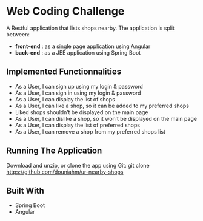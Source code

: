 # Web Coding Challenge
A Restful application that lists shops nearby. The application is split between:
  - **front-end** : as a single page application using Angular
  - **back-end** : as a JEE application using Spring Boot
 
## Implemented Functionnalities
* As a User, I can sign up using my login & password
* As a User, I can sign in using my login & password
* As a User, I can display the list of shops 
* As a User, I can like a shop, so it can be added to my preferred shops
* Liked shops shouldn’t be displayed on the main page
* As a User, I can dislike a shop, so it won’t be displayed on the main page
* As a User, I can display the list of preferred shops
* As a User, I can remove a shop from my preferred shops list

## Running The Application
Download and unzip, or clone the app using Git:
git clone https://github.com/douniahm/ur-nearby-shops

## Built With
- Spring Boot
- Angular



